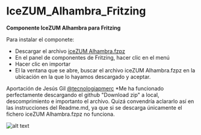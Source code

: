 # IceZUM_Alhambra_Fritzing
<b>Componente IceZUM Alhambra para Fritzing</b>
  
Para instalar el componete:
* Descargar el archivo <a href="https://github.com/lobotic/IceZUM_Alhambra_Fritzing/blob/master/iceZUM%20Alhambra.fzpz">iceZUM Alhambra.fzpz</a></a>
* En el panel de componentes de Fritzing, hacer clic en el menú
* Hacer clic en importar
* El la ventana que se abre, buscar el archivo iceZUM Alhambra.fzpz en la ubicación en la que lo hayamos descargado y aceptar.

Aportación de  Jesús Gil <a href="https://twitter.com/tecnologiapmerc">@tecnologiapmerc</a></a>
*Me ha funcionado perfectamente descargando el github "Download zip" a local, descomprimiento e importanto el archivo. Quizá convendría aclararlo así en las instrucciones del Readme.md, ya que si se descarga únicamente el fichero iceZUM Alhambra.fzpz no funciona.

![alt text](https://github.com/lobotic/IceZUM_Alhambra_Fritzing/blob/master/Recursos/01.jpg)
